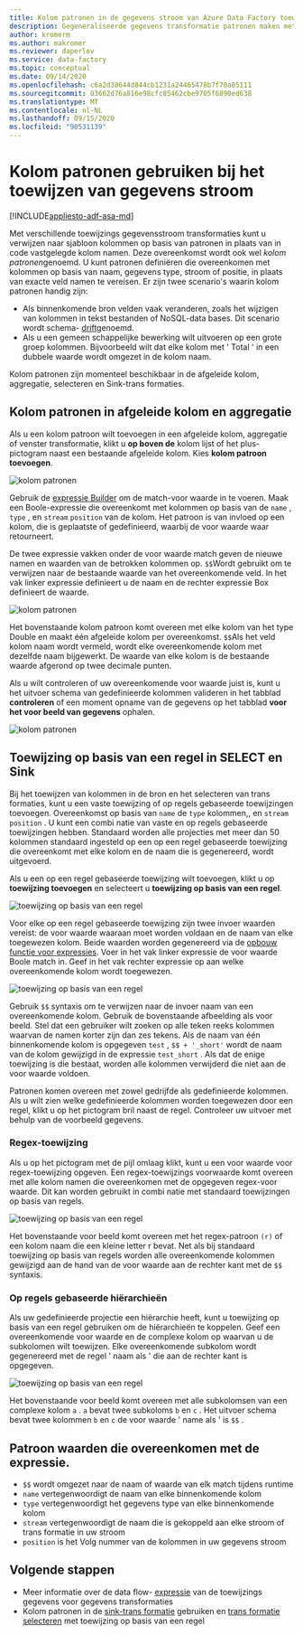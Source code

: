 ```yaml
---
title: Kolom patronen in de gegevens stroom van Azure Data Factory toewijzing
description: Gegeneraliseerde gegevens transformatie patronen maken met behulp van kolom patronen in Azure Data Factory gegevens stromen toewijzen
author: kromerm
ms.author: makromer
ms.reviewer: daperlov
ms.service: data-factory
ms.topic: conceptual
ms.date: 09/14/2020
ms.openlocfilehash: c6a2d38644d844cb1231a24465478b7f70a85111
ms.sourcegitcommit: 03662d76a816e98cfc85462cbe9705f6890ed638
ms.translationtype: MT
ms.contentlocale: nl-NL
ms.lasthandoff: 09/15/2020
ms.locfileid: "90531139"
---
```

# <a name="using-column-patterns-in-mapping-data-flow"></a>Kolom patronen gebruiken bij het toewijzen van gegevens stroom

[!INCLUDE[appliesto-adf-asa-md](includes/appliesto-adf-asa-md.md)]

Met verschillende toewijzings gegevensstroom transformaties kunt u verwijzen naar sjabloon kolommen op basis van patronen in plaats van in code vastgelegde kolom namen. Deze overeenkomst wordt ook wel *kolom patronen*genoemd. U kunt patronen definiëren die overeenkomen met kolommen op basis van naam, gegevens type, stroom of positie, in plaats van exacte veld namen te vereisen. Er zijn twee scenario's waarin kolom patronen handig zijn:

* Als binnenkomende bron velden vaak veranderen, zoals het wijzigen van kolommen in tekst bestanden of NoSQL-data bases. Dit scenario wordt schema- [drift](concepts-data-flow-schema-drift.md)genoemd.
* Als u een gemeen schappelijke bewerking wilt uitvoeren op een grote groep kolommen. Bijvoorbeeld wilt dat elke kolom met ' Total ' in een dubbele waarde wordt omgezet in de kolom naam.

Kolom patronen zijn momenteel beschikbaar in de afgeleide kolom, aggregatie, selecteren en Sink-trans formaties.

## <a name="column-patterns-in-derived-column-and-aggregate"></a>Kolom patronen in afgeleide kolom en aggregatie

Als u een kolom patroon wilt toevoegen in een afgeleide kolom, aggregatie of venster transformatie, klikt u **op boven de** kolom lijst of het plus-pictogram naast een bestaande afgeleide kolom. Kies **kolom patroon toevoegen**.

![kolom patronen](media/data-flow/add-column-pattern.png "Kolompatronen")

Gebruik de [expressie Builder](concepts-data-flow-expression-builder.md) om de match-voor waarde in te voeren. Maak een Boole-expressie die overeenkomt met kolommen op basis van de `name` , `type` , en `stream` `position` van de kolom. Het patroon is van invloed op een kolom, die is geplaatste of gedefinieerd, waarbij de voor waarde waar retourneert.

De twee expressie vakken onder de voor waarde match geven de nieuwe namen en waarden van de betrokken kolommen op. `$$`Wordt gebruikt om te verwijzen naar de bestaande waarde van het overeenkomende veld. In het vak linker expressie definieert u de naam en de rechter expressie Box definieert de waarde.

![kolom patronen](media/data-flow/edit-column-pattern.png "Kolompatronen")

Het bovenstaande kolom patroon komt overeen met elke kolom van het type Double en maakt één afgeleide kolom per overeenkomst. `$$`Als het veld kolom naam wordt vermeld, wordt elke overeenkomende kolom met dezelfde naam bijgewerkt. De waarde van elke kolom is de bestaande waarde afgerond op twee decimale punten.

Als u wilt controleren of uw overeenkomende voor waarde juist is, kunt u het uitvoer schema van gedefinieerde kolommen valideren in het tabblad **controleren** of een moment opname van de gegevens op het tabblad **voor het voor beeld van gegevens** ophalen. 

![kolom patronen](media/data-flow/columnpattern3.png "Kolompatronen")

## <a name="rule-based-mapping-in-select-and-sink"></a>Toewijzing op basis van een regel in SELECT en Sink

Bij het toewijzen van kolommen in de bron en het selecteren van trans formaties, kunt u een vaste toewijzing of op regels gebaseerde toewijzingen toevoegen. Overeenkomst op basis van `name` de `type` kolommen,, en `stream` `position` . U kunt een combi natie van vaste en op regels gebaseerde toewijzingen hebben. Standaard worden alle projecties met meer dan 50 kolommen standaard ingesteld op een op een regel gebaseerde toewijzing die overeenkomt met elke kolom en de naam die is gegenereerd, wordt uitgevoerd. 

Als u een op een regel gebaseerde toewijzing wilt toevoegen, klikt u op **toewijzing toevoegen** en selecteert u **toewijzing op basis van een regel**.

![toewijzing op basis van een regel](media/data-flow/rule2.png "Toewijzing op basis van een regel")

Voor elke op een regel gebaseerde toewijzing zijn twee invoer waarden vereist: de voor waarde waaraan moet worden voldaan en de naam van elke toegewezen kolom. Beide waarden worden gegenereerd via de [opbouw functie voor expressies](concepts-data-flow-expression-builder.md). Voer in het vak linker expressie de voor waarde Boole match in. Geef in het vak rechter expressie op aan welke overeenkomende kolom wordt toegewezen.

![toewijzing op basis van een regel](media/data-flow/rule-based-mapping.png "Toewijzing op basis van een regel")

Gebruik `$$` syntaxis om te verwijzen naar de invoer naam van een overeenkomende kolom. Gebruik de bovenstaande afbeelding als voor beeld. Stel dat een gebruiker wilt zoeken op alle teken reeks kolommen waarvan de namen korter zijn dan zes tekens. Als de naam van één binnenkomende kolom is opgegeven `test` , `$$ + '_short'` wordt de naam van de kolom gewijzigd in de expressie `test_short` . Als dat de enige toewijzing is die bestaat, worden alle kolommen verwijderd die niet aan de voor waarde voldoen.

Patronen komen overeen met zowel gedrijfde als gedefinieerde kolommen. Als u wilt zien welke gedefinieerde kolommen worden toegewezen door een regel, klikt u op het pictogram bril naast de regel. Controleer uw uitvoer met behulp van de voorbeeld gegevens.

### <a name="regex-mapping"></a>Regex-toewijzing

Als u op het pictogram met de pijl omlaag klikt, kunt u een voor waarde voor regex-toewijzing opgeven. Een regex-toewijzings voorwaarde komt overeen met alle kolom namen die overeenkomen met de opgegeven regex-voor waarde. Dit kan worden gebruikt in combi natie met standaard toewijzingen op basis van regels.

![toewijzing op basis van een regel](media/data-flow/regex-matching.png "Toewijzing op basis van een regel")

Het bovenstaande voor beeld komt overeen met het regex-patroon `(r)` of een kolom naam die een kleine letter r bevat. Net als bij standaard toewijzing op basis van regels worden alle overeenkomende kolommen gewijzigd aan de hand van de voor waarde aan de rechter kant met de `$$` syntaxis.

### <a name="rule-based-hierarchies"></a>Op regels gebaseerde hiërarchieën

Als uw gedefinieerde projectie een hiërarchie heeft, kunt u toewijzing op basis van een regel gebruiken om de hiërarchieën te koppelen. Geef een overeenkomende voor waarde en de complexe kolom op waarvan u de subkolomen wilt toewijzen. Elke overeenkomende subkolom wordt gegenereerd met de regel ' naam als ' die aan de rechter kant is opgegeven.

![toewijzing op basis van een regel](media/data-flow/rule-based-hierarchy.png "Toewijzing op basis van een regel")

Het bovenstaande voor beeld komt overeen met alle subkolomsen van een complexe kolom `a` . `a` bevat twee subkoloms `b` en `c` . Het uitvoer schema bevat twee kolommen `b` en `c` de voor waarde ' name als ' is `$$` .

## <a name="pattern-matching-expression-values"></a>Patroon waarden die overeenkomen met de expressie.

* `$$` wordt omgezet naar de naam of waarde van elk match tijdens runtime
* `name` vertegenwoordigt de naam van elke binnenkomende kolom
* `type` vertegenwoordigt het gegevens type van elke binnenkomende kolom
* `stream` vertegenwoordigt de naam die is gekoppeld aan elke stroom of trans formatie in uw stroom
* `position` is het Volg nummer van de kolommen in uw gegevens stroom

## <a name="next-steps"></a>Volgende stappen
* Meer informatie over de data flow- [expressie](data-flow-expression-functions.md) van de toewijzings gegevens voor gegevens transformaties
* Kolom patronen in de [sink-trans formatie](data-flow-sink.md) gebruiken en [trans formatie selecteren](data-flow-select.md) met toewijzing op basis van een regel
